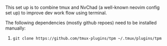 This set up is to combine tmux and NvChad (a well-known neovim config set up) to improve dev work flow using terminal.

The following dependencies (mostly github repoes) need to be installed manually:
1. `git clone https://github.com/tmux-plugins/tpm ~/.tmux/plugins/tpm`
